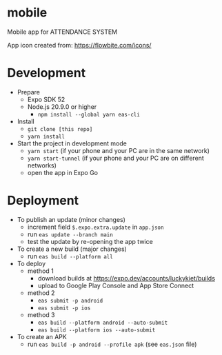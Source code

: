 # mobile

Mobile app for ATTENDANCE SYSTEM

App icon created from:
https://flowbite.com/icons/

# Development

- Prepare
    - Expo SDK 52
    - Node.js 20.9.0 or higher
        - `npm install --global yarn eas-cli`
- Install
    - `git clone [this repo]`
    - `yarn install`
- Start the project in development mode
    - `yarn start` (if your phone and your PC are in the same network)
    - `yarn start-tunnel` (if your phone and your PC are on different networks)
    - open the app in Expo Go

# Deployment

- To publish an update (minor changes)
    - increment field `$.expo.extra.update` in `app.json`
    - run `eas update --branch main`
    - test the update by re-opening the app twice
- To create a new build (major changes)
    - run `eas build --platform all`
- To deploy
    - method 1
        - download builds at https://expo.dev/accounts/luckykiet/builds
        - upload to Google Play Console and App Store Connect
    - method 2
        - `eas submit -p android`
        - `eas submit -p ios`
    - method 3
        - `eas build --platform android --auto-submit`
        - `eas build --platform ios --auto-submit`
- To create an APK
    - run `eas build -p android --profile apk` (see `eas.json` file)

